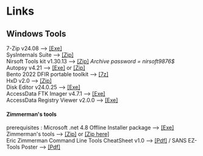 # Links    
## Windows Tools

7-Zip v24.08 --> [[Exe]](https://www.7-zip.org/a/7z2408-x64.exe)    
SysInternals Suite --> [[Zip]](https://download.sysinternals.com/files/SysinternalsSuite.zip)   
Nirsoft Tools kit v1.30.13 --> [[Zip]](https://download.nirsoft.net/nirsoft_package_enc_1.30.13.zip) _Archive password = nirsoft9876$_    
Autopsy v4.21 --> [[Exe]](https://github.com/sleuthkit/autopsy/releases/download/autopsy-4.21.0/autopsy-4.21.0-64bit.msi) or [[Zip]](https://github.com/sleuthkit/autopsy/releases/download/autopsy-4.21.0/autopsy-4.21.0.zip)        
Bento 2022 DFIR portable toolkit --> [[7z]](https://archive.org/download/bento_2022.7.7z/bento_2022.7.7z)   
HxD v2.0 --> [[Zip]](https://mh-nexus.de/downloads/HxDSetup.zip)    
Disk Editor v24.0.25 --> [[Exe]](https://www.disk-editor.org/download/diskeditor-freeware.exe)   
AccessData FTK Imager v4.7.1 --> [[Exe]](https://archive.org/download/access-data-ftk-imager-4.7.1/AccessData_FTK_Imager_4.7.1.exe)    
AccessData Registry Viewer v2.0.0 --> [[Exe]](https://archive.org/download/access-data-ftk-imager-4.7.1/AccessData_Registry_Viewer_2.0.0.exe)    

#### Zimmerman's tools
prerequisites : Microsoft .net 4.8 Offline Installer package --> [[Exe]](https://go.microsoft.com/fwlink/?linkid=2088631)    
Zimmerman's tools --> [[Zip]](https://archive.org/compress/eric-zimmerman-tools/formats=ZIP&file=/eric-zimmerman-tools.zip) or [[Zip here]](https://drive.google.com/file/d/1PT7q3AKfY7JKPiLa_59fHCoatbgBV1US/view?usp=drive_link)            
Eric Zimmerman Command Line Tools CheatSheet v1.0 --> [[Pdf]](https://assets.contentstack.io/v3/assets/blt36c2e63521272fdc/blt1e7af8929399a930/6086df08b35a7a3c69a38b64/EricZimmermanCommandLineToolsCheatSheet-v1.0.pdf)      /  SANS EZ-Tools Poster --> [[Pdf]](https://assets.contentstack.io/v3/assets/blt36c2e63521272fdc/blt60911bacd0076d64/649c897c13bff842b82ed53c/SANS_EZ-Tools_Poster.pdf) 
